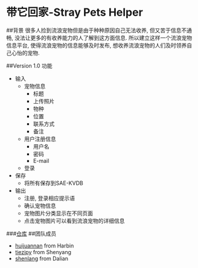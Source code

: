 # 带它回家-Stray Pets Helper


##背景
很多人捡到流浪宠物但是由于种种原因自己无法收养, 但又苦于信息不通畅, 没法让更多的有收养能力的人了解到这方面信息. 所以建立这样一个流浪宠物信息平台, 使得流浪宠物的信息能够及时发布, 想收养流浪宠物的人们及时领养自己心怡的宠物.

##Version 1.0 功能 
- 输入
    - 宠物信息
        - 标题
        - 上传照片
        - 物种
        - 位置
        - 联系方式
        - 备注  
    - 用户注册信息
        - 用户名
        - 密码
        - E-mail 
    - 登录 
- 保存
    - 将所有保存到SAE-KVDB
- 输出
    - 注册, 登录相应提示语
    - 确认宠物信息
    - 宠物图片分类显示在不同页面
    - 点击宠物图片可以看到流浪宠物的详细信息

###[仓库](https://github.com/xpgeng/straypetshelper)
##团队成员
- [huijuannan](https://github.com/huijuannan) from Harbin
- [tiezipy](https://github.com/tiezipy) from Shenyang
- [shenlang](https://github.com/xpgeng) from Dalian